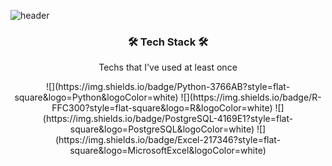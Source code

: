 ![header](https://capsule-render.vercel.app/api?type=slice&color=auto&heigh=300&section=header&text=KunyoonKim&fontSize=90)

<h3 align="center"> 🛠 Tech Stack 🛠 </h3>

<p align="center"> Techs that I've used at least once </p>

<p align="center">
![](https://img.shields.io/badge/Python-3766AB?style=flat-square&logo=Python&logoColor=white) ![](https://img.shields.io/badge/R-FFC300?style=flat-square&logo=R&logoColor=white) ![](https://img.shields.io/badge/PostgreSQL-4169E1?style=flat-square&logo=PostgreSQL&logoColor=white) ![](https://img.shields.io/badge/Excel-217346?style=flat-square&logo=MicrosoftExcel&logoColor=white) 
